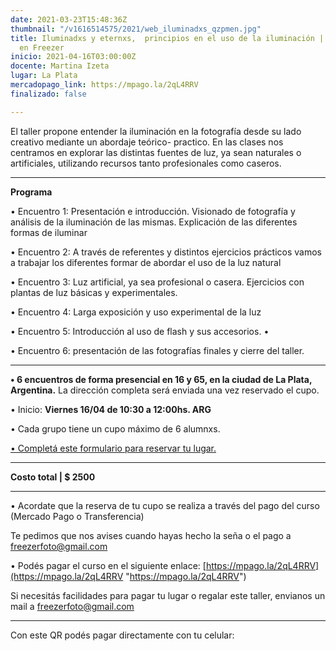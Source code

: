```yaml
---
date: 2021-03-23T15:48:36Z
thumbnail: "/v1616514575/2021/web_iluminadxs_qzpmen.jpg"
title: Iluminadxs y eternxs,  principios en el uso de la iluminación | Edición presencial
  en Freezer
inicio: 2021-04-16T03:00:00Z
docente: Martina Izeta
lugar: La Plata
mercadopago_link: https://mpago.la/2qL4RRV
finalizado: false

---
```

El taller propone entender la iluminación en la fotografía desde su lado creativo mediante un abordaje teórico- practico. En las clases nos centramos en explorar las distintas fuentes de luz, ya sean naturales o artificiales, utilizando recursos tanto profesionales como caseros. 

***

**Programa**

•  Encuentro 1: Presentación e introducción. Visionado de fotografía y análisis de la iluminación de las mismas. Explicación de las diferentes formas de iluminar

•  Encuentro 2: A través de referentes y distintos ejercicios prácticos vamos a trabajar los diferentes formar de abordar el uso de la luz natural 

• Encuentro 3: Luz artificial, ya sea profesional o casera. Ejercicios con plantas de luz básicas y experimentales. 

• Encuentro 4: Larga exposición y uso experimental de la luz 

• Encuentro 5: Introducción al uso de flash y sus accesorios. •

• Encuentro 6: presentación de las fotografías finales y cierre del taller. 

***

**• 6 encuentros de forma presencial en 16 y 65, en la ciudad de La Plata, Argentina.** La dirección completa será enviada una vez reservado el cupo. 

• Inicio: **Viernes 16/04 de 10:30 a 12:00hs. ARG**

• Cada grupo tiene un cupo máximo de 6 alumnxs. 

[• Completá este formulario para reservar tu lugar. ](https://docs.google.com/forms/d/1S6jZatQ4mPA5oqY25XAbe2wMaQz8lFSkXZ5I9ZXJSF8/edit)

***

**Costo total | $ 2500**

***

• Acordate que la reserva de tu cupo se realiza a través del pago del curso (Mercado Pago o Transferencia)

Te pedimos que nos avises cuando hayas hecho la seña o el pago a freezerfoto@gmail.com

• Podés pagar el curso en el siguiente enlace: [https://mpago.la/2qL4RRV](https://mpago.la/2qL4RRV "https://mpago.la/2qL4RRV")

Si necesitás facilidades para pagar tu lugar o regalar este taller, envianos un mail a freezerfoto@gmail.com

***

Con este QR podés pagar directamente con tu celular: 